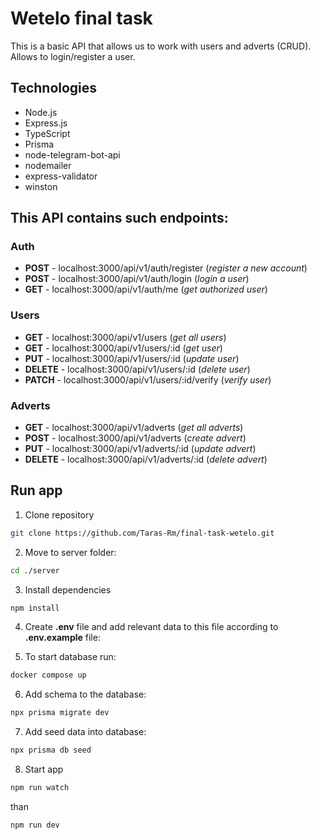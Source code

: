 # Wetelo final task

This is a basic API that allows us to work with users and adverts (CRUD). Allows to login/register a user.

## Technologies

- Node.js
- Express.js
- TypeScript
- Prisma
- node-telegram-bot-api
- nodemailer
- express-validator
- winston

## This API contains such endpoints:

### Auth
- **POST** - localhost:3000/api/v1/auth/register (_register a new account_)
- **POST** - localhost:3000/api/v1/auth/login (_login a user_)
- **GET** - localhost:3000/api/v1/auth/me (_get authorized user_)

### Users
- **GET** - localhost:3000/api/v1/users (_get all users_)
- **GET** - localhost:3000/api/v1/users/:id (_get user_)
- **PUT** - localhost:3000/api/v1/users/:id (_update user_)
- **DELETE** - localhost:3000/api/v1/users/:id (_delete user_)
- **PATCH** - localhost:3000/api/v1/users/:id/verify (_verify user_)

### Adverts
- **GET** - localhost:3000/api/v1/adverts (_get all adverts_)
- **POST** - localhost:3000/api/v1/adverts (_create advert_)
- **PUT** - localhost:3000/api/v1/adverts/:id (_update advert_)
- **DELETE** - localhost:3000/api/v1/adverts/:id (_delete advert_)

## Run app

1. Clone repository
``` bash
git clone https://github.com/Taras-Rm/final-task-wetelo.git
```

2. Move to server folder:
``` bash
cd ./server
```

3. Install dependencies
``` bash
npm install
```

4. Create **.env** file and add relevant data to this file according to **.env.example** file:

5. To start database run:
``` bash
docker compose up
```

6. Add schema to the database:
``` bash
npx prisma migrate dev
```

7. Add seed data into database:
``` bash
npx prisma db seed
```

8. Start app
``` bash
npm run watch
```
than
``` bash
npm run dev
```